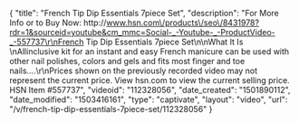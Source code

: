 {
    "title": "French Tip Dip Essentials 7piece Set",
    "description": "For More Info or to Buy Now: http:\/\/www.hsn.com\/products\/seo\/8431978?rdr=1&sourceid=youtube&cm_mmc=Social-_-Youtube-_-ProductVideo-_-557737\r\nFrench Tip Dip Essentials 7piece Set\n\nWhat It Is \nAllinclusive kit for an instant and easy French manicure can be used with other nail polishes, colors and gels and fits most finger and toe nails....\r\nPrices shown on the previously recorded video may not represent the current price.  View hsn.com to view the current selling price. HSN Item #557737",
    "videoid": "112328056",
    "date_created": "1501890112",
    "date_modified": "1503416161",
    "type": "captivate",
    "layout": "video",
    "url": "\/v\/french-tip-dip-essentials-7piece-set\/112328056"
}